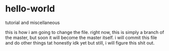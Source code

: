 # hello-world
tutorial and miscellaneous

this is how i am going to change the file.
right now, this is simply a branch of the master, but soon it will become the master itself.
i will commit this file and do other things tat honestly idk yet but still, i will figure this shit out.
